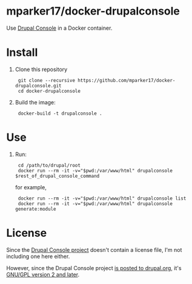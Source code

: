 # mparker17/docker-drupalconsole

Use [Drupal Console](https://github.com/hechoendrupal/DrupalConsole) in a Docker container.

# Install

1. Clone this repository

        git clone --recursive https://github.com/mparker17/docker-drupalconsole.git
        cd docker-drupalconsole

2. Build the image:

        docker-build -t drupalconsole .

# Use

1. Run:

        cd /path/to/drupal/root
        docker run --rm -it -v="$pwd:/var/www/html" drupalconsole $rest_of_drupal_console_command

    for example,

        docker run --rm -it -v="$pwd:/var/www/html" drupalconsole list
        docker run --rm -it -v="$pwd:/var/www/html" drupalconsole generate:module

# License

Since the [Drupal Console project](https://github.com/hechoendrupal/DrupalConsole) doesn't contain a license file, I'm not including one here either.

However, since the Drupal Console project [is posted to drupal.org](https://www.drupal.org/project/console), it's [GNU/GPL version 2 and later](https://www.drupal.org/node/1001544).
